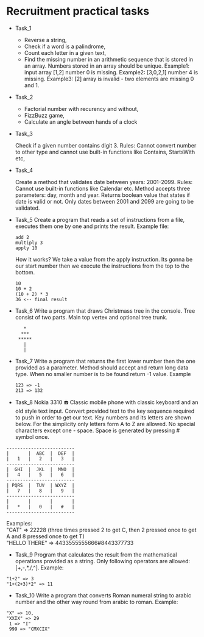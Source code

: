 # Recruitment practical tasks

- Task_1 
    - Reverse a string,
    - Check if a word is a palindrome,
    - Count each letter in a given text,
    - Find the missing number in an arithmetic sequence that is stored in an array. Numbers stored in an array should be unique. Example1: input array [1,2] number 0 is missing. Example2: [3,0,2,1] number 4 is missing. Example3: [2] array is invalid - two elements are missing 0 and 1.
- Task_2
    - Factorial number with recurency and without,
    - FizzBuzz game,
    - Calculate an angle between hands of a clock
- Task_3
    
    Check if a given number contains digit 3. Rules: Cannot convert number to other type and cannot use built-in functions like Contains, StartsWith etc,
- Task_4

    Create a method that validates date between years: 2001-2099. Rules: Cannot use built-in functions like Calendar etc. Method accepts three parameters: day, month and year. Returns boolean value that states if date is valid or not. Only dates between 2001 and 2099 are going to be validated. 
- Task_5
    Create a program that reads a set of instructions from a file, executes them one by one and prints the result. Example file:
    ```
    add 2
    multiply 3
    apply 10
    ```
    How it works? We take a value from the apply instruction. Its gonna be our start number then we execute the instructions from the top to the bottom.
    ```
    10
    10 + 2
    (10 + 2) * 3
    36 <-- final result
    ```
 - Task_6
    Write a program that draws Christmass tree in the console. Tree consist of two parts. Main top vertex and optional tree trunk. 
    ```
       *
      ***
     *****
       |
       |
    ```
 - Task_7
    Write a program that returns the first lower number then the one provided as a parameter. Method should accept and return long data type. When no smaller number is to be found return -1 value. Example
    ```
    123 => -1
    213 => 132
    ```
 - Task_8
    Nokia 3310 :phone: Classic mobile phone with classic keyboard and an old style text input. Convert provided text to the key sequence required to push in order to get our text. Key numbers and its letters are shown below. For the simplicity only letters form A to Z are allowed. No special characters except one - space. Space is generated by pressing # symbol once.
```
-------------------------
|       |  ABC  |  DEF  |
|   1   |   2   |   3   |
-------------------------
|  GHI  |  JKL  |  MNO  |
|   4   |   5   |   6   |
-------------------------
| PQRS  |  TUV  | WXYZ  |
|   7   |   8   |   9   |
-------------------------
|       |       |       |
|   *   |   0   |   #   |
-------------------------
```
Examples:</br>
"CAT" => 22228 (three times pressed 2 to get C, then 2 pressed once to get A and 8 pressed once to get T)</br>
"HELLO THERE" => 4433555555666#8443377733

- Task_9
    Program that calculates the result from the mathematical operations provided as a string. Only following operators are allowed: [+,-,*,/,^]. Example:
```
"1+2" => 3
"1+(2+3)*2" => 11
```

- Task_10
    Write a program that converts Roman numeral string to arabic number and the other way round from arabic to roman. Example:
```
"X" => 10,
"XXIX" => 29
 1 => "I"
 999 => "CMXCIX"
```

